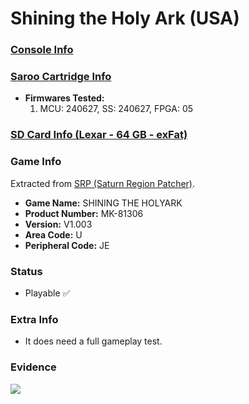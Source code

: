 # Shining the Holy Ark (USA)

### [Console Info](../../../../../Info/Consoles/VA13/README.md)

### [Saroo Cartridge Info](../../../../../Info/Cartridges/GuangzhouSanStarOnlineShop/1.6/README.md)

- <b>Firmwares Tested:</b>
  1. MCU: 240627, SS: 240627, FPGA: 05

### [SD Card Info (Lexar - 64 GB - exFat)](../../../../../Info/SdCards/Lexar/64GB/exfat/README.md)

### Game Info

Extracted from [SRP (Saturn Region Patcher)](https://segaxtreme.net/resources/saturn-region-patcher.81/download).

- <b>Game Name:</b> SHINING THE HOLYARK
- <b>Product Number:</b> MK-81306
- <b>Version:</b> V1.003
- <b>Area Code:</b> U
- <b>Peripheral Code:</b> JE

### Status

- Playable :white_check_mark:

### Extra Info

- It does need a full gameplay test.

### Evidence

[![](https://img.youtube.com/vi/27re0TBA_Rs/0.jpg)](https://www.youtube.com/watch?v=27re0TBA_Rs)

